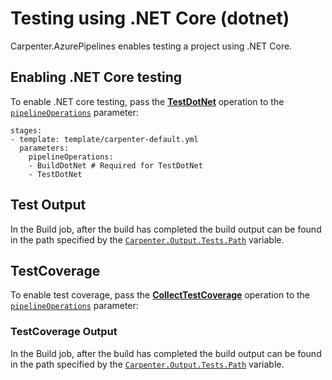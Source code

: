 # Testing using .NET Core (dotnet)

Carpenter.AzurePipelines enables testing a project using .NET Core.

## Enabling .NET Core testing

To enable .NET core testing, pass the [**TestDotNet**](../../operations.md#testdotnet) operation to the
[`pipelineOperations`](../../configuration.md#carpenterpipelineoperations-pipelineoperations) parameter:

```
stages:
- template: template/carpenter-default.yml
  parameters:
    pipelineOperations:
    - BuildDotNet # Required for TestDotNet
    - TestDotNet
```

## Test Output

In the Build job, after the build has completed the build output can be found in the path specified by the
[`Carpenter.Output.Tests.Path`](../../configuration.md#carpenteroutputtestspath) variable.

## TestCoverage 

To enable test coverage, pass the [**CollectTestCoverage**](../../operations.md#collecttestcoverage) operation to the
[`pipelineOperations`](../../configuration.md#carpenterpipelineoperations-pipelineoperations) parameter:

### TestCoverage Output

In the Build job, after the build has completed the build output can be found in the path specified by the
[`Carpenter.Output.Tests.Path`](../../configuration.md#carpenteroutputtestspath) variable.
